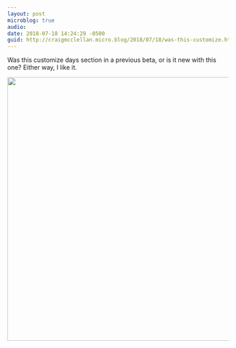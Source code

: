 ```yaml
---
layout: post
microblog: true
audio: 
date: 2018-07-18 14:24:29 -0500
guid: http://craigmcclellan.micro.blog/2018/07/18/was-this-customize.html
---
```

Was this customize days section in a previous beta, or is it new with this one? Either way, I like it.

<img src="http://craigmcclellan.com/uploads/2018/5364ffd00d.jpg" width="600" height="600" />
